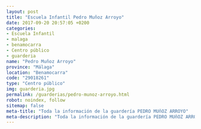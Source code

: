 ```yaml
---
layout: post
title: "Escuela Infantil Pedro Muñoz Arroyo"
date: 2017-09-20 20:57:05 +0200
categories:
- Escuela Infantil
- malaga
- benamocarra
- Centro público
- guarderia
name: "Pedro Muñoz Arroyo"
province: "Málaga"
location: "Benamocarra"
code: "29018261"
type: "Centro público"
img: guarderia.jpg
permalink: /guarderias/pedro-munoz-arroyo.html
robot: noindex, follow
sitemap: false
meta-title: "Toda la información de la guardería PEDRO MUñOZ ARROYO"
meta-description: "Toda la información de la guardería PEDRO MUñOZ ARROYO"
---
```

